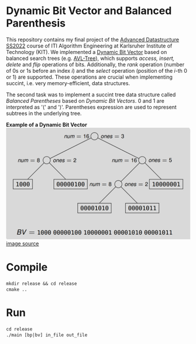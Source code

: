 # Dynamic Bit Vector and Balanced Parenthesis
This repository contains my final project of the [Advanced Datastructure SS2022](https://ae.iti.kit.edu/4264.php) course of ITI Algorithm Engineering at Karlsruher Institute of Technology (KIT).
We implemented a [Dynamic Bit Vector](https://ae.iti.kit.edu/download/kurpicz/2022_advanced_data_structures/03_dynamic_bit_vectors_trees_handout_ss22.pdf) based on balanced search trees (e.g. [AVL-Tree](https://en.wikipedia.org/wiki/AVL_tree)), which supports *access, insert, delete* and *flip* operations of bits.
Additionally, the *rank* operation (number of 0s or 1s before an index $i$) and the *select* operation (position of the $i$-th 0 or 1) are supported.
These operations are crucial when implementing succint, i.e. very memory-efficient, data structures. 

The second task was to implement a succint tree data structure called *Balanced Parentheses* based on *Dynamic Bit Vectors*. 0 and 1 are interpreted as '(' and ')'. 
Parentheses expression are used to represent subtrees in the underlying tree.

**Example of a Dynamic Bit Vector**
![dynamic_bit vector](/images/dynamic_bitvector.png)
[image source](https://ae.iti.kit.edu/download/kurpicz/2022_advanced_data_structures/03_dynamic_bit_vectors_trees_handout_ss22.pdf)



# Compile
```
mkdir release && cd release
cmake ..
```

# Run
```
cd release 
./main [bp|bv] in_file out_file
```



